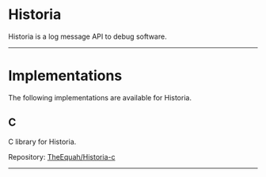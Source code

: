 <!-- Author (Created): Roger "Equah" Hürzeler -->
<!-- Author (Modified): Roger "Equah" Hürzeler -->
<!-- Date (Created): 12019.12.24 HE -->
<!-- Date (Modified): 12019.12.25 HE -->
<!-- License: apache-2.0 -->

**Historia**
================================================================================

Historia is a log message API to debug software.

--------------------------------------------------------------------------------

# Implementations

The following implementations are available for Historia.

## C

C library for Historia.

Repository: [TheEquah/Historia-c](https://github.com/TheEquah/Historia-c/)

--------------------------------------------------------------------------------

